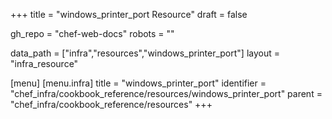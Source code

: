 +++
title = "windows_printer_port Resource"
draft = false

gh_repo = "chef-web-docs"
robots = ""

data_path = ["infra","resources","windows_printer_port"]
layout = "infra_resource"


[menu]
  [menu.infra]
    title = "windows_printer_port"
    identifier = "chef_infra/cookbook_reference/resources/windows_printer_port"
    parent = "chef_infra/cookbook_reference/resources"
+++

<!-- The contents of this page are automatically generated from the windows_printer_port.yaml file in the data directory. -->
<!-- To suggest a change, edit the https://github.com/chef/chef/blob/master/lib/chef/resource/windows_printer_port.rb file
      and submit a pull request to the https://github.com/chef/chef repository. -->
